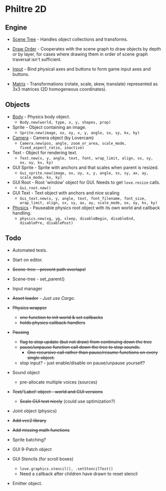 Philtre 2D
==========

Engine
------

* [Scene Tree](engine/scene-tree.md) - Handles object
  collections and transforms.

* [Draw Order](engine/draw-order.md) - Cooperates with the scene
  graph to draw objects by depth or by layer, for cases where
  drawing them in order of scene graph traversal isn't
  sufficient.

* [Input](engine/input.md) - Bind physical axes and buttons to
  form game input axes and buttons.

* [Matrix](engine/matrix.md) - Transformations (rotate, scale,
  skew, translate) represented as 3x3 matrices (2D homogeneous
  coordinates).

Objects
-------

* [Body](engine/body.md) - Physics body object.
	* `Body.new(world, type, x, y, shapes, prop)`
* Sprite - Object containing an image.
	* `Sprite.new(image, ox, oy, x, y, angle, sx, sy, kx, ky)`
* [Camera](https://github.com/rgrams/lovercam/blob/master/Readme.md) - Camera object (by Lovercam)
	* `Camera.new(pos, angle, zoom_or_area, scale_mode, fixed_aspect_ratio, inactive)`
* Text - Object for rendering text.
	* `Text.new(x, y, angle, text, font, wrap_limit, align, sx, sy, ox, oy, kx, ky)`
* GUI Sprite - Sprite with anchors and that scales when parent is resized.
	* `Gui_sprite.new(image, ox, oy, x, y, angle, sx, sy, ax, ay, scale_mode, kx, ky)`
* GUI Root - Root 'window' object for GUI. Needs to get `love.resize` calls.
	* `Gui_root.new()`
* GUI Text - Text object with anchors and nice scaling
	* `Gui_text.new(x, y, angle, text, font_filename, font_size, wrap_limit, align, sx, sy, ax, ay, scale_mode, ox, oy, kx, ky)`
* [Physics](engine/physics.md) - Pauseable physics root object with its own world and callback handling.
	* `physics.new(xg, yg, sleep, disableBegin, disableEnd, disablePre, disablePost)`

Todo
----

* Automated tests.

* Start on editor.

* ~~Scene-tree - prevent path overlaps!~~
* Scene-tree - set_parent()
* Input manager
* ~~Asset loader~~ - _Just use Cargo._
* ~~Physics wrapper~~
    * ~~one function to init world & set callbacks~~
	* ~~holds physics callback handlers~~
* ~~Pausing~~
    * ~~flag to stop update (but not draw) from continuing down the tree~~
    * ~~pause/unpause function call down the tree to stop sounds.~~
        * ~~One recursive call rather than pause/resume functions on every single object.~~
    * stop input? - just enable/disable on pause/unpause yourself?
* Sound object
    * pre-allocate multiple voices (sources)
* ~~Text/'Label' object - world and GUI versions~~
	* ~~Scale GUI text nicely~~ (could use optimization?)
* Joint object (physics)
* ~~Add vec2 library~~
* ~~Add missing math functions~~
* Sprite batching?
* GUI 9-Patch object
* GUI Stencils (for scroll boxes)
    * `love.graphics.stencil(), .setStencilTest()`
    * Need a callback after children have drawn to reset stencil
* Emitter object.
